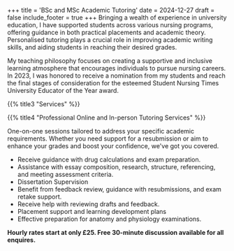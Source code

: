 +++
title = 'BSc and MSc Academic Tutoring'
date = 2024-12-27
draft = false
include_footer = true
+++
Bringing a wealth of experience in university education, I have supported students across various nursing programs, offering guidance in both practical placements and academic theory. Personalised tutoring plays a crucial role in improving academic writing skills, and aiding students in reaching their desired grades.

My teaching philosophy focuses on creating a supportive and inclusive learning atmosphere that encourages individuals to pursue nursing careers. In 2023, I was honored to receive a nomination from my students and reach the final stages of consideration for the esteemed Student Nursing Times University Educator of the Year award.

{{% title3 "Services" %}}

{{% title4 "Professional Online and In-person Tutoring Services" %}} 

One-on-one sessions tailored to address your specific academic requirements. Whether you need support for a resubmission or aim to enhance your grades and boost your confidence, we've got you covered.

- Receive guidance with drug calculations and exam preparation.
- Assistance with essay composition, research, structure, referencing, and meeting assessment criteria.
- Dissertation Supervision 
- Benefit from feedback review, guidance with resubmissions, and exam retake support.
- Receive help with reviewing drafts and feedback.
- Placement support and learning development plans
- Effective preparation for anatomy and physiology examinations.

**Hourly rates start at only £25.  Free 30-minute discussion available for all enquires.**